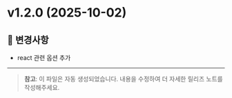 # v1.2.0 (2025-10-02)

## 📝 변경사항

- react 관련 옵션 추가

---

> **참고**: 이 파일은 자동 생성되었습니다. 내용을 수정하여 더 자세한 릴리즈 노트를 작성해주세요.
